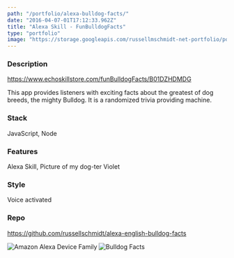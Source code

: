 ```yaml
---
path: "/portfolio/alexa-bulldog-facts/"
date: "2016-04-07-01T17:12:33.962Z"
title: "Alexa Skill - FunBulldogFacts"
type: "portfolio"
image: "https://storage.googleapis.com/russellmschmidt-net-portfolio/portfolio/Amazon_Echo/amazon-alexa-img-480x480.jpg)"
---
```


### Description
<https://www.echoskillstore.com/funBulldogFacts/B01DZHDMDG>

This app provides listeners with exciting facts about the greatest of dog breeds, the mighty Bulldog. It is a randomized trivia providing machine.

### Stack
JavaScript,
Node

### Features
Alexa Skill,
Picture of my dog-ter Violet 

### Style
Voice activated

### Repo
<https://github.com/russellschmidt/alexa-english-bulldog-facts>

![Amazon Alexa Device Family](https://storage.googleapis.com/russellmschmidt-net-portfolio/portfolio/Amazon_Echo/amazon-alexa-img-480x480.jpg)
![Bulldog Facts](https://storage.googleapis.com/russellmschmidt-net-portfolio/portfolio/Amazon_Echo/bulldog-fact.png)